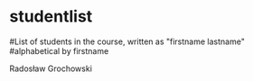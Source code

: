 # studentlist
#List of students in the course, written as "firstname lastname"
#alphabetical by firstname

Radosław Grochowski

